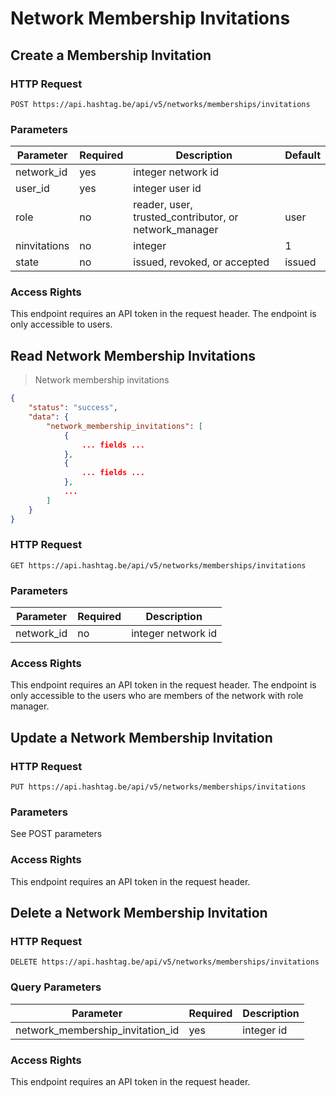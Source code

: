 # Network Membership Invitations

## Create a Membership Invitation

### HTTP Request

`POST https://api.hashtag.be/api/v5/networks/memberships/invitations`

### Parameters

Parameter | Required | Description | Default
--------- | -------- | ----------- | -------
network_id | yes | integer network id |
user_id | yes | integer user id |
role | no | reader, user, trusted_contributor, or network_manager | user
ninvitations | no | integer | 1
state | no | issued, revoked, or accepted | issued

### Access Rights

This endpoint requires an API token in the request header. The endpoint is only accessible to users.




## Read Network Membership Invitations

> Network membership invitations

```json
{
    "status": "success",
    "data": {
        "network_membership_invitations": [
            {
                ... fields ...
            },
            {
                ... fields ...
            },
            ...
        ]
    }
}
```

### HTTP Request

`GET https://api.hashtag.be/api/v5/networks/memberships/invitations`

### Parameters

Parameter | Required | Description
--------- | -------- | -----------
network_id | no | integer network id

### Access Rights

This endpoint requires an API token in the request header. The endpoint is only accessible to the users who are members of the network with role manager.




## Update a Network Membership Invitation

### HTTP Request

`PUT https://api.hashtag.be/api/v5/networks/memberships/invitations`

### Parameters

See POST parameters

### Access Rights

This endpoint requires an API token in the request header.





## Delete a Network Membership Invitation

### HTTP Request

`DELETE https://api.hashtag.be/api/v5/networks/memberships/invitations`

### Query Parameters

Parameter | Required | Description
--------- | -------- | -----------
network_membership_invitation_id | yes | integer  id

### Access Rights

This endpoint requires an API token in the request header.



